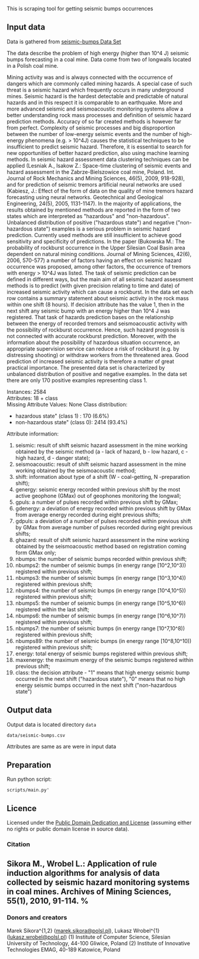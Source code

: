 This is scraping tool for getting seismic bumps occurrences

## Input data 

Data is gathered from [seismic-bumps Data Set](https://archive.ics.uci.edu/ml/datasets/seismic-bumps)

The data describe the problem of high energy (higher than 10^4 J) seismic bumps forecasting in a coal 
mine. Data come from two of longwalls located in a Polish coal mine.

Mining activity was and is always connected with the occurrence of dangers which are commonly called 
mining hazards. A special case of such threat is a seismic hazard which frequently occurs in many 
underground mines. Seismic hazard is the hardest detectable and predictable of natural hazards and in 
this respect it is comparable to an earthquake. More and more advanced seismic and seismoacoustic 
monitoring systems allow a better understanding rock mass processes and definition of seismic hazard 
prediction methods. Accuracy of so far created methods is however far from perfect. Complexity of 
seismic processes and big disproportion between the number of low-energy seismic events and the number 
of high-energy phenomena (e.g. > 10^4J) causes the statistical techniques to be insufficient to predict 
seismic hazard. Therefore, it is essential to search for new opportunities of better hazard prediction, 
also using machine learning methods. In seismic hazard assessment data clustering techniques can be 
applied (Lesniak A., Isakow Z.: Space-time clustering of seismic events and hazard assessment in the 
Zabrze-Bielszowice coal mine, Poland. Int. Journal of Rock Mechanics and Mining Sciences, 46(5), 2009, 
918-928), and for prediction of seismic tremors artificial neural networks are used (Kabiesz, J.: Effect 
of the form of data on the quality of mine tremors hazard forecasting using neural networks. 
Geotechnical and Geological Engineering, 24(5), 2005, 1131-1147). In the majority of applications, the 
results obtained by mentioned methods are reported in the form of two states which are interpreted as 
"hazardous" and "non-hazardous". Unbalanced distribution of positive ("hazardous state") and negative 
("non-hazardous state") examples is a serious problem in seismic hazard prediction. Currently used 
methods are still insufficient to achieve good sensitivity and specificity of predictions. In the paper 
(Bukowska M.: The probability of rockburst occurrence in the Upper Silesian Coal Basin area dependent on 
natural mining conditions. Journal of Mining Sciences, 42(6), 2006, 570-577) a number of factors having 
an effect on seismic hazard occurrence was proposed, among other factors, the occurrence of tremors with 
energy > 10^4J was listed. The task of seismic prediction can be defined in different ways, but the main 
aim of all seismic hazard assessment methods is to predict (with given precision relating to time and 
date) of increased seismic activity which can cause a rockburst. In the data set each row contains a 
summary statement about seismic activity in the rock mass within one shift (8 hours). If decision 
attribute has the value 1, then in the next shift any seismic bump with an energy higher than 10^4 J was 
registered. That task of hazards prediction bases on the relationship between the energy of recorded 
tremors and seismoacoustic activity with the possibility of rockburst occurrence. Hence, such hazard 
prognosis is not connected with accurate rockburst prediction. Moreover, with the information about the 
possibility of hazardous situation occurrence, an appropriate supervision service can reduce a risk of 
rockburst (e.g. by distressing shooting) or withdraw workers from the threatened area. Good prediction 
of increased seismic activity is therefore a matter of great practical importance.   The presented data 
set is characterized by unbalanced distribution of positive and negative examples. In the data set there 
are only 170 positive examples representing class 1.

Instances: 2584 \
Attributes: 18 + class \
Missing Attribute Values: None
Class distribution: 
* hazardous state" (class 1)    :  170  (6.6%)
* non-hazardous state" (class 0): 2414 (93.4%) 


Attribute information:
 1. seismic: result of shift seismic hazard assessment in the mine working obtained by the seismic 
method (a - lack of hazard, b - low hazard, c - high hazard, d - danger state);
 2. seismoacoustic: result of shift seismic hazard assessment in the mine working obtained by the 
seismoacoustic method;
 3. shift: information about type of a shift (W - coal-getting, N -preparation shift);
 4. genergy: seismic energy recorded within previous shift by the most active geophone (GMax) out of 
geophones monitoring the longwall;
 5. gpuls: a number of pulses recorded within previous shift by GMax;
 6. gdenergy: a deviation of energy recorded within previous shift by GMax from average energy recorded 
during eight previous shifts;
 7. gdpuls: a deviation of a number of pulses recorded within previous shift by GMax from average number 
of pulses recorded during eight previous shifts;
 8. ghazard: result of shift seismic hazard assessment in the mine working obtained by the 
seismoacoustic method based on registration coming form GMax only;
 9. nbumps: the number of seismic bumps recorded within previous shift;
10. nbumps2: the number of seismic bumps (in energy range [10^2,10^3)) registered within previous shift;
11. nbumps3: the number of seismic bumps (in energy range [10^3,10^4)) registered within previous shift;
12. nbumps4: the number of seismic bumps (in energy range [10^4,10^5)) registered within previous shift;
13. nbumps5: the number of seismic bumps (in energy range [10^5,10^6)) registered within the last shift;
14. nbumps6: the number of seismic bumps (in energy range [10^6,10^7)) registered within previous shift;
15. nbumps7: the number of seismic bumps (in energy range [10^7,10^8)) registered within previous shift;
16. nbumps89: the number of seismic bumps (in energy range [10^8,10^10)) registered within previous shift;
17. energy: total energy of seismic bumps registered within previous shift;
18. maxenergy: the maximum energy of the seismic bumps registered within previous shift;
19. class: the decision attribute - "1" means that high energy seismic bump occurred in the next shift 
("hazardous state"), "0" means that no high energy seismic bumps occurred in the next shift 
("non-hazardous state")

## Output data

Output data is located directory `data`

`data/seismic-bumps.csv`

Attributes are same as are were in input data

## Preparation
Run python script:

`scripts/main.py'`

## Licence
Licensed under the [Public Domain Dedication and License][pddl] (assuming
either no rights or public domain license in source data).

[pddl]: http://opendatacommons.org/licenses/pddl/1.0/

### Citation
Sikora M., Wrobel L.: Application of rule induction algorithms for analysis of data collected by seismic 
hazard monitoring systems in coal mines. Archives of Mining Sciences, 55(1), 2010, 91-114.
%
--------------------------------------------------------------------------------------------------------
### Donors and creators
Marek Sikora^{1,2} (marek.sikora@polsl.pl), Lukasz Wrobel^{1} (lukasz.wrobel@polsl.pl)
(1) Institute of Computer Science, Silesian University of Technology, 44-100 Gliwice, Poland
(2) Institute of Innovative Technologies EMAG, 40-189 Katowice, Poland